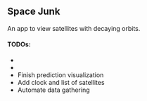 ## Space Junk

An app to view satellites with decaying orbits.

#### TODOs:

*
*
* Finish prediction visualization
* Add clock and list of satellites
* Automate data gathering

